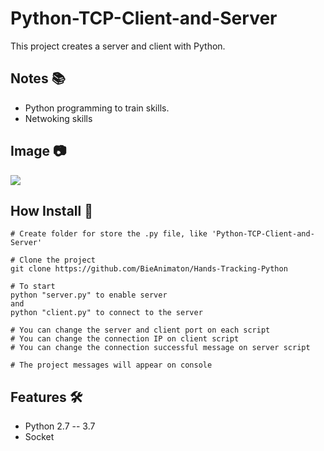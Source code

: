 # Python-TCP-Client-and-Server

This project creates a server and client with Python.

## Notes :books:
- Python programming to train skills.
- Netwoking skills

## Image :camera:
<div>
    <img src="https://user-images.githubusercontent.com/52220244/138506996-98959d8e-801a-4f3c-88d5-77ed0ac33731.JPG">
</div>

## How Install :bookmark_tabs:
```
# Create folder for store the .py file, like 'Python-TCP-Client-and-Server'

# Clone the project
git clone https://github.com/BieAnimaton/Hands-Tracking-Python

# To start
python "server.py" to enable server
and
python "client.py" to connect to the server

# You can change the server and client port on each script
# You can change the connection IP on client script
# You can change the connection successful message on server script

# The project messages will appear on console
```

## Features :hammer_and_wrench:
- Python 2.7 -- 3.7
- Socket
